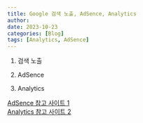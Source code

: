 ```yaml
---
title: Google 검색 노출, AdSence, Analytics
author:
date: 2023-10-23
categories: [Blog]
tags: [Analytics, AdSence]
---
```



1. 검색 노출




2. AdSence
3. Analytics












[AdSence 참고 사이트 1](https://blog.slarea.com/git/blog/google-adsense/)\
[Analytics 참고 사이트 2](https://dagician.github.io/posts/Ubuntu%EB%A1%9C-Github-%EB%B8%94%EB%A1%9C%EA%B7%B8-%EB%A7%8C%EB%93%A4%EA%B8%B0(2)/)






